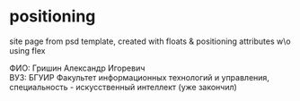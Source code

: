 # positioning
site page from psd template, created with floats &amp; positioning attributes w\o using flex

ФИО:       Гришин Александр Игоревич
<br>
ВУЗ:       БГУИР Факультет информационных технологий и управления, специальность - искусственный интеллект (уже закончил)
